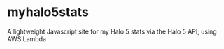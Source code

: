 # myhalo5stats
A lightweight Javascript site for my Halo 5 stats via the Halo 5 API, using AWS Lambda
